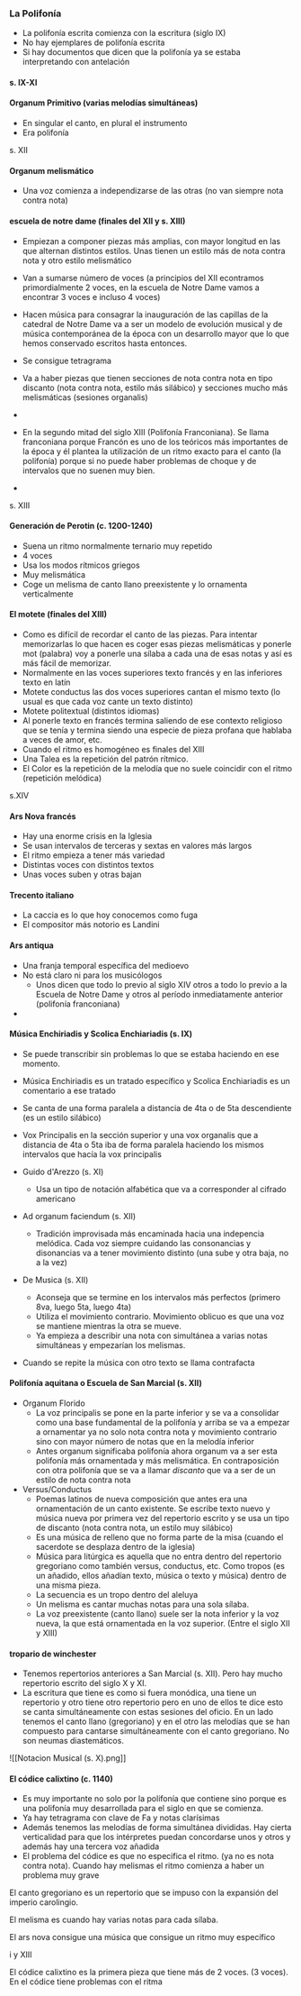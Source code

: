 ### La Polifonía
- La polifonía escrita comienza con la escritura (siglo IX)
- No hay ejemplares de polifonía escrita
- Si hay documentos que dicen que la polifonía ya se estaba interpretando con antelación

#### s. IX-XI
#### Organum Primitivo (varias melodías simultáneas)
- En singular el canto, en plural el instrumento
- Era polifonía  

s. XII
#### Organum melismático
- Una voz comienza a independizarse de las otras (no van siempre nota contra nota)

#### escuela de notre dame (finales del XII y s. XIII)
- Empiezan a componer piezas más amplias, con mayor longitud en las que alternan distintos estilos. Unas tienen un estilo más de nota contra nota y otro estilo melismático 
- Van a sumarse número de voces (a principios del XII econtramos primordialmente 2 voces, en la escuela de Notre Dame vamos a encontrar 3 voces e incluso 4 voces)

- Hacen música para consagrar la inauguración de las capillas de la catedral de Notre Dame va a ser un modelo de evolución musical y de música contemporánea de la época con un desarrollo mayor que lo que hemos conservado escritos hasta entonces.
- Se consigue tetragrama
- Va a haber piezas que tienen secciones de nota contra nota en tipo discanto (nota contra nota, estilo más silábico) y secciones mucho más melismáticas (sesiones organalis)
-  
 
 - En la segundo mitad del siglo XIII (Polifonía Franconiana). Se llama franconiana porque Francón es uno de los teóricos más importantes de la época y él plantea la utilización de un ritmo exacto para el canto (la polifonía) porque si no puede haber problemas de choque y de intervalos que no suenen muy bien.
- 

s. XIII
#### Generación de Perotin (c. 1200-1240)
- Suena un ritmo normalmente ternario muy repetido
- 4 voces
- Usa los modos rítmicos griegos
- Muy melismática   
- Coge un melisma de canto llano preexistente y lo ornamenta verticalmente 
 
#### El motete (finales del XIII)
- Como es difícil de recordar el canto de las piezas. Para intentar memorizarlas lo que hacen es coger esas piezas melismáticas y ponerle mot (palabra) voy a ponerle una sílaba a cada una de esas notas y así es más fácil de memorizar. 
- Normalmente en las voces superiores texto francés y en las inferiores texto en latín    
- Motete conductus las dos voces superiores cantan el mismo texto (lo usual es que cada voz cante un texto distinto)
- Motete politextual (distintos idiomas)
- Al ponerle texto en francés termina saliendo de ese contexto religioso que se tenía y termina siendo una especie de pieza profana que hablaba a veces de amor, etc.
- Cuando el ritmo es homogéneo es finales del XIII     
- Una Talea es la repetición del patrón rítmico. 
- El Color es la repetición de la melodía que no suele coincidir con el ritmo  (repetición melódica)



s.XIV
#### Ars Nova francés
- Hay una enorme crisis en la Iglesia
- Se usan intervalos de terceras y sextas en valores más largos
- El ritmo empieza a tener más variedad
- Distintas voces con distintos textos 
- Unas voces suben y otras bajan

#### Trecento italiano
- La caccia es lo que hoy conocemos como fuga
- El compositor más notorio es Landini
  
#### Ars antiqua
- Una franja temporal específica del medioevo
- No está claro ni para los musicólogos
	- Unos dicen que todo lo previo al siglo XIV otros a todo lo previo a la Escuela de Notre Dame y otros al período inmediatamente anterior (polifonía franconiana) 
-  


#### Música Enchiriadis y Scolica Enchiariadis (s. IX)
- Se puede transcribir sin problemas lo que se estaba haciendo en ese momento.
- Música Enchiriadis es un tratado específico y Scolica Enchiariadis es un comentario a ese tratado 
- Se canta de una forma paralela a distancia de 4ta o de 5ta descendiente (es un estilo silábico)
- Vox Principalis en la sección superior y una vox organalis que a distancia de 4ta o 5ta iba de forma paralela haciendo los mismos intervalos que hacía la vox principalis 


- Guido d'Arezzo  (s. XI)
	- Usa un tipo de notación alfabética que va a corresponder al cifrado americano 
- Ad organum faciendum (s. XII)
	- Tradición improvisada más encaminada hacia una indepencia melódica. Cada voz siempre cuidando las consonancias y disonancias va a tener movimiento distinto (una sube y otra baja, no a la vez)
- De Musica (s. XII)
	- Aconseja que se termine en los intervalos más perfectos (primero 8va, luego 5ta, luego 4ta)
	- Utiliza el movimiento contrario. Movimiento oblicuo es que una voz se mantiene mientras la otra se mueve.
	- Ya empieza a describir una nota con simultánea a varias notas simultáneas y empezarían los melismas.

- Cuando se repite la música con otro texto se llama contrafacta

 #### Polifonía aquitana o Escuela de San Marcial (s. XII)
 - Organum Florido
	 - La voz principalis se pone en la parte inferior y se va a consolidar como una base fundamental de la polifonía y arriba se va a empezar a ornamentar ya no solo nota contra nota y movimiento contrario sino con mayor número de notas que en la melodía inferior 
	 - Antes organum significaba polifonía ahora organum va a ser esta polifonía más ornamentada y más melismática. En contraposición con otra polifonía que se va a llamar *discanto* que va a ser de un estilo de nota contra nota
 - Versus/Conductus
	 - Poemas latinos de nueva composición que antes era una ornamentación de un canto existente. Se escribe texto nuevo y música nueva por primera vez del repertorio escrito y se usa un tipo de discanto (nota contra nota, un estilo muy silábico)
	 - Es una música de relleno que no forma parte de la misa (cuando el sacerdote se desplaza dentro de la iglesia) 
	 - Música para litúrgica es aquella que no entra dentro del repertorio gregoriano como también versus, conductus, etc. Como tropos (es un añadido, ellos añadían texto, música o texto y música) dentro de una misma pieza. 
	 - La secuencia es un tropo dentro del aleluya   
	 - Un melisma es cantar muchas notas para una sola sílaba. 
	 - La voz preexistente (canto llano) suele ser la nota inferior y la voz nueva, la que está ornamentada en la voz superior. (Entre el siglo XII y XIII) 

#### tropario de winchester
- Tenemos repertorios anteriores a San Marcial (s. XII). Pero hay mucho repertorio escrito del siglo X y XI.
- La escritura que tiene es como si fuera monódica, una tiene un repertorio y otro tiene otro repertorio pero en uno de ellos te dice esto se canta simultáneamente con estas sesiones del oficio. En un lado tenemos el canto llano (gregoriano)  y en el otro las melodías que se han compuesto para cantarse simultáneamente con el canto gregoriano. No son neumas diastemáticos.

![[Notacion Musical (s. X).png]]

#### El códice calixtino (c. 1140)
- Es muy importante no solo por la polifonía que contiene sino porque es una polifonía muy desarrollada para el siglo en que se comienza. 
- Ya hay tetragrama con clave de Fa y notas clarísimas
- Además tenemos las melodías de forma simultánea divididas. Hay cierta verticalidad para que los intérpretes puedan concordarse unos y otros y además hay una tercera voz añadida
- El problema del códice es que no especifica el ritmo. (ya no es nota contra nota). Cuando hay melismas el ritmo comienza a haber un problema muy grave

















 





El canto gregoriano es un repertorio que se impuso con la expansión del imperio carolingio. 













El melisma es cuando hay varias notas para cada sílaba.

El ars nova consigue una música que consigue un ritmo muy específico

i y XIII

El códice calixtino es la primera pieza que tiene más de 2 voces. (3 voces). En el códice tiene problemas con el ritma 